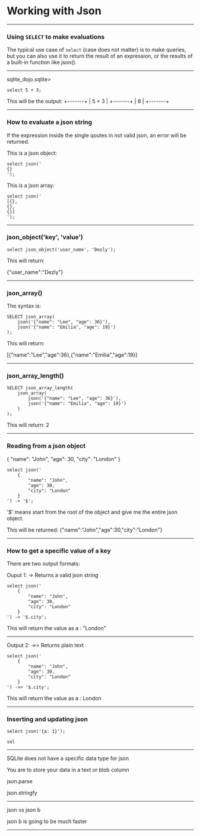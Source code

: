 # Working with Json

_______________________________________________________________________________

### Using `SELECT` to make evaluations

The typical use case of `select` (case does not matter) is to make queries,
but you can also use it to return the result of an expression, 
or the results of a built-in function like json().
_______________________________________________________________________________

sqlite_dojo.sqlite>

```
select 5 + 3;
```

This will be the output:
+-------+
| 5 + 3 |
+-------+
| 8     |
+-------+

_______________________________________________________________________________
### How to evaluate a json string

If the expression inside the single qoutes in not valid json,
an error will be returned.

This is a json object:
```
select json('
{}
');
```

This is a json array:
```
select json('
[{},
{},
{}]
');
```

_______________________________________________________________________________

### json_object('key', 'value')

```
select json_object('user_name', 'Dezly');
```

This will return:

{"user_name":"Dezly"}

_______________________________________________________________________________

### json_array()

The syntax is:
```
SELECT json_array(
    json('{"name": "Lee", "age": 36}'),
    json('{"name": "Emilia", "age": 19}')
);
```

This will return:

[{"name":"Lee","age":36},{"name":"Emilia","age":19}]
_______________________________________________________________________________
### json_array_length()

```
SELECT json_array_length(
    json_array(
        json('{"name": "Lee", "age": 36}'),
        json('{"name": "Emilia", "age": 19}')
    )
);
```

This will return:
2
_______________________________________________________________________________
### Reading from a json object

{
    "name": "John", 
    "age": 30, 
    "city": 
    "London"
}

```
select json('
    {
        "name": "John", 
        "age": 30, 
        "city": "London"
    }
') -> '$';
```
'$' means start from the root of the object and give me 
the entire json object.

This will be returned:
{"name":"John","age":30,"city":"London"}
_______________________________________________________________________________
### How to get a specific value of a key

There are two output formats:


Ouput 1: 
-> Returns a valid json string
```
select json('
    {
        "name": "John", 
        "age": 30, 
        "city": "London"
    }
') -> '$.city';
```

This will return the value as a :
"London"

_______________________________________________________________________________

Output 2:
->> Returns plain text
```
select json('
    {
        "name": "John", 
        "age": 30, 
        "city": "London"
    }
') ->> '$.city';
```

This will return the value as a :
London

_______________________________________________________________________________
### Inserting and updating json

```
select json('{a: 1}');
```


```
sel
```


_______________________________________________________________________________

SQLite does not have a specific data type for json

You are to store your data in a text or blob column

json.parse

json.stringfy

_______________________________________________________________________________

json vs json b

json b is going to be much faster

_______________________________________________________________________________

